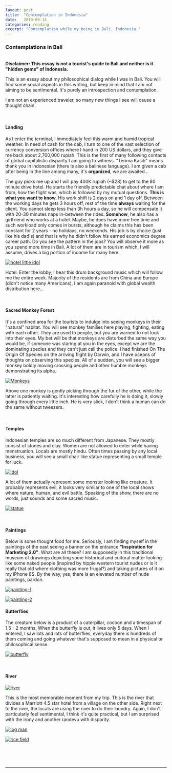 ```yaml
---
layout: post
title:  "Contemplation in Indonesia"
date:   2019-09-14
categories: reading
excerpt: "Contemplation while my being in Bali. Indonesia."
---
```


### <strong>Contemplations in Bali</strong>
<br />
<strong>Disclaimer: This essay is not a tourist's guide to Bali and neither is it "hidden gems" of Indonesia.</strong>
<br />

This is an essay about my philosophical dialog while I was in Bali. You will find some social aspects in this writing, but keep in mind that I am not aiming to be sentimental. It's purely an introspection and contemplation.

I am not an experienced traveler, so many new things I see will cause a thought chain.

<br />

#### Landing

As I enter the terminal, I immediately feel this warm and humid tropical weather. In need of cash for the cab, I turn to one of the vast selection of currency conversion offices where I hand in 200 US dollars, and they give me back about 2,700,000 rupiah. This is the first of many following contacts of global capitalistic disparity I am going to witness. "Terima Kasih" means thank you in indonesian (there is also a balinese language). I am given a cab after being in the line among many, it's <strong>organized</strong>, we are awaited...

The guy picks me up and I will pay 400K rupiah (~$28) to get to the 80 minute drive hotel. He starts the friendly predictable chat about where I am from, how the flight was, which is followed by my mutual questions. <strong>This is what you want to know.</strong> His work shift is 2 days on and 1 day off. Between the working days he gets 3 hours off, rest of the time <strong>always</strong> waiting for the client. You cannot sleep less than 3h hours a day, so he will compensate it with 20-30 minutes naps in-between the rides. <strong>Somehow</strong>, he also has a girlfriend who works at a hotel. Maybe, he does have more free time and such workload only comes in bursts, although he claims this has been constant for 2 years - no holidays, no weekends. His job is by choice (just like his dad's) and that is why he didn't follow his earned economics degree career path. Do you see the pattern in the jobs? You will observe it more as you spend more time in Bali. A lot of them are in tourism which, I will assume, drives a big portion of income for many here.

<p class="embed-image-small">
  <a href="{{site.baseurl}}/assets/images/bali/hotel-enter.jpg" data-lightbox="bali">
    <img src="{{site.baseurl}}/assets/images/bali/hotel-enter.jpg" alt="hotel little idol" />
  </a>
</p>

Hotel. Enter the lobby, I hear this drum background music which will follow me the entire week. Majority of the residents are from China and Europe (didn't notice many Americans), I am again paranoid with global wealth distribution here...

<br />

#### Sacred Monkey Forest

It's a confined area for the tourists to indulge into seeing monkeys in their "natural" habitat. You will see monkey families here playing, fighting, eating with each other. They are used to people, but you are warned to not look into their eyes. My bet will be that monkeys are disturbed the same way you would be, if someone was staring at you in the eyes, except we are the dominating species and they can't just call the police. I had finished On The Origin Of Species on the arriving flight by Darwin, and I have oceans of thoughts on observing this species. All of a sudden, you will see a bigger monkey boldly moving crossing people and other humble monkeys demonstrating its alpha.

<p class="embed-image-small">
  <a href="{{site.baseurl}}/assets/images/bali/monkey-picking.jpg" data-lightbox="bali">
    <img src="{{site.baseurl}}/assets/images/bali/monkey-picking.jpg" alt="Monkeys" />
  </a>
</p>

Above one monkey is gently picking through the fur of the other, while the latter is patiently waiting. It's interesting how carefully he is doing it, slowly going through every little inch. He is very slick, I don't think a human can do the same without tweezers.

<br />

#### Temples

Indonesian temples are so much different from Japanese. They mostly consist of stones and clay. Women are not allowed to enter while having menstruation. Locals are mostly hindu. Often times passing by any local business, you will see a small chair like statue representing a small temple for luck.

<p class="embed-image-small">
    <a href="{{site.baseurl}}/assets/images/bali/temple-idol.jpg" data-lightbox="bali">
      <img src="{{site.baseurl}}/assets/images/bali/temple-idol.jpg" alt="idol" />
    </a>
</p>

A lot of them actually represent some monster looking like creature. It probably represents evil, it looks very similar to one of the local shows where nature, human, and evil battle. Speaking of the show, there are no words, just sounds and some sacred music.

<p class="embed-image-small">
  <a href="{{site.baseurl}}/assets/images/bali/hotel-statue.jpg" data-lightbox="bali">
    <img src="{{site.baseurl}}/assets/images/bali/hotel-statue.jpg" alt="statue" />
  </a>
</p>

<br />

#### Paintings

Below is some thought food for me. Seriously, I am finding myself in the paintings of the east seeing a banner on the entrance <strong>"Inspiration for Marketing 2.0"</strong>. What are all these? I am supposedly in this traditional museum of drawings depicting some historical and cultural matter looking like some naked people (inspired by hippie western tourist nudes or is it really that old where clothing was more frugal?) and taking pictures of it on my iPhone 8S. By the way, yes, there is an elevated number of nude paintings, pardon.

<p class="embed-image-small">
  <a href="{{site.baseurl}}/assets/images/bali/painting-1.jpg" data-lightbox="bali">
    <img src="{{site.baseurl}}/assets/images/bali/painting-1.jpg" alt="painting-1" />
  </a>
</p>

<p class="embed-image-small">
  <a href="{{site.baseurl}}/assets/images/bali/painting-2.jpg" data-lightbox="bali">
    <img src="{{site.baseurl}}/assets/images/bali/painting-2.jpg" alt="painting-2" />
  </a>
</p>

#### Butterflies

The creature below is a product of a caterpillar, cocoon and a timespan of 1.5 - 2 months. When the butterfly is out, it lives only 5 days. When I entered, I saw lots and lots of butterflies, everyday there is hundreds of them coming and going whatever that's supposed to mean in a physical or philosophical sense.

<p class="embed-image-small">
  <a href="{{site.baseurl}}/assets/images/bali/butterfly.jpg" data-lightbox="bali">
    <img src="{{site.baseurl}}/assets/images/bali/butterfly.jpg" alt="butterfly" />
  </a>
</p>

<br />

#### River

<p class="embed-image-small">
  <a href="{{site.baseurl}}/assets/images/bali/river.jpg" data-lightbox="bali">
    <img src="{{site.baseurl}}/assets/images/bali/river.jpg" alt="river" />
  </a>
</p>

This is the most memorable moment from my trip. This is the river that divides a Marriott 4.5 star hotel from a village on the other side. Right next to the river, the locals are using the river to do their laundry. Again, I don't particularly feel sentimental, I think it's quite practical, but I am surprised with the irony and another randevu with disparity.

<p class="embed-image-small">
  <a href="{{site.baseurl}}/assets/images/bali/log-man.jpg" data-lightbox="bali">
    <img src="{{site.baseurl}}/assets/images/bali/log-man.jpg" alt="log man" />
  </a>
</p>

<p class="embed-image-small">
  <a href="{{site.baseurl}}/assets/images/bali/rice-field.jpg" data-lightbox="bali">
    <img src="{{site.baseurl}}/assets/images/bali/rice-field.jpg" alt="rice field" />
  </a>
</p>


<br /><br /><br />

[^1]: none [ref](none)

-----------------

